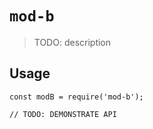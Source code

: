 # `mod-b`

> TODO: description

## Usage

```
const modB = require('mod-b');

// TODO: DEMONSTRATE API
```
